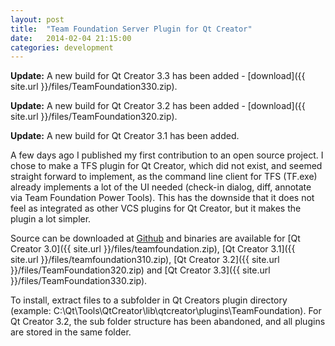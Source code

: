 ```yaml
---
layout: post
title:  "Team Foundation Server Plugin for Qt Creator"
date:   2014-02-04 21:15:00
categories: development
---
```

**Update:** A new build for Qt Creator 3.3 has been added - [download]({{ site.url }}/files/TeamFoundation330.zip).

**Update:** A new build for Qt Creator 3.2 has been added - [download]({{ site.url }}/files/TeamFoundation320.zip).

**Update:** A new build for Qt Creator 3.1 has been added.

A few days ago I published my first contribution to an open source project. I chose to make a TFS plugin for Qt Creator, which did not exist, and seemed straight forward to implement, as the command line client for TFS (TF.exe) already implements a lot of the UI needed (check-in dialog, diff, annotate via Team Foundation Power Tools). This has the downside that it does not feel as integrated as other VCS plugins for Qt Creator, but it makes the plugin a lot simpler.

Source can be downloaded at [Github](https://github.com/jesperhh/teamfoundation) and binaries are available for [Qt Creator 3.0]({{ site.url }}/files/teamfoundation.zip), [Qt Creator 3.1]({{ site.url }}/files/teamfoundation310.zip), [Qt Creator 3.2]({{ site.url }}/files/TeamFoundation320.zip) and  [Qt Creator 3.3]({{ site.url }}/files/TeamFoundation330.zip). 

To install, extract files to a subfolder in Qt Creators plugin directory (example: C:\Qt\Tools\QtCreator\lib\qtcreator\plugins\TeamFoundation). For Qt Creator 3.2, the sub folder structure has been abandoned, and all plugins are stored in the same folder.